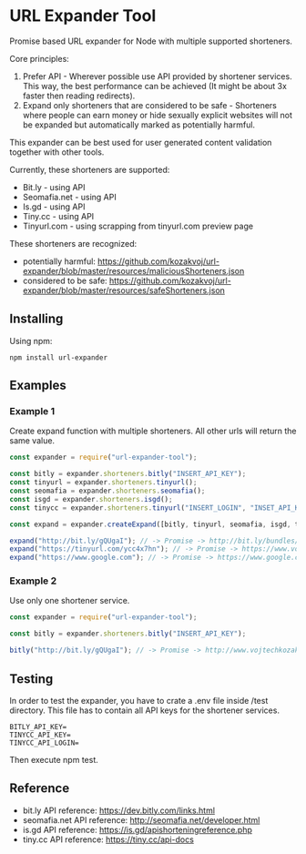 # URL Expander Tool

Promise based URL expander for Node with multiple supported shorteners.

Core principles:

1) Prefer API - Wherever possible use API provided by shortener services. This way, the best performance can be achieved (It might be about 3x faster then reading redirects).
2) Expand only shorteners that are considered to be safe - Shorteners where people can earn money or hide sexually explicit websites will not be expanded but automatically marked as potentially harmful.

This expander can be best used for user generated content validation together with other tools.

Currently, these shorteners are supported:

- Bit.ly - using API
- Seomafia.net - using API
- Is.gd - using API
- Tiny.cc - using API
- Tinyurl.com - using scrapping from tinyurl.com preview page

These shorteners are recognized: 
- potentially harmful: https://github.com/kozakvoj/url-expander/blob/master/resources/maliciousShorteners.json
- considered to be safe: https://github.com/kozakvoj/url-expander/blob/master/resources/safeShorteners.json

## Installing
Using npm:
```
npm install url-expander
```

## Examples 

### Example 1
Create expand function with multiple shorteners. All other urls will return the same value.

```javascript
const expander = require("url-expander-tool");

const bitly = expander.shorteners.bitly("INSERT_API_KEY");
const tinyurl = expander.shorteners.tinyurl();
const seomafia = expander.shorteners.seomafia();
const isgd = expander.shorteners.isgd();
const tinycc = expander.shorteners.tinyurl("INSERT_LOGIN", "INSET_API_KEY");

const expand = expander.createExpand([bitly, tinyurl, seomafia, isgd, tinycc]);

expand("http://bit.ly/gQUgaI"); // -> Promise -> http://bit.ly/bundles/kozakvoj/1
expand("https://tinyurl.com/ycc4x7hn"); // -> Promise -> https://www.vojtechkozak.cz;
expand("https://www.google.com"); // -> Promise -> https://www.google.com;
```

### Example 2
Use only one shortener service.

```javascript
const expander = require("url-expander-tool");

const bitly = expander.shorteners.bitly("INSERT_API_KEY");

bitly("http://bit.ly/gQUgaI"); // -> Promise -> http://www.vojtechkozak.cz
```

## Testing
In order to test the expander, you have to crate a .env file inside /test directory. This file has to contain all API keys for the shortener services.

 ```
BITLY_API_KEY=
TINYCC_API_KEY=
TINYCC_API_LOGIN=
 ```
 
Then execute npm test.

## Reference
- bit.ly API reference: https://dev.bitly.com/links.html
- seomafia.net API reference: http://seomafia.net/developer.html
- is.gd API reference: https://is.gd/apishorteningreference.php
- tiny.cc API reference: https://tiny.cc/api-docs
 
 
